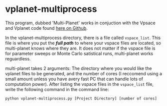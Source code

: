 # vplanet-multiprocess

This program, dubbed 'Multi-Planet' works in conjuction with the Vpsace and Vplanet code found [here on Github](https://github.com/VirtualPlanetaryLaboratory/vplanet). 

In the vplanet-multiprocess directory, there is a file called `vspace_list`. This file is where you put the ***full path*** to where your vspace files are located, so multi-planet knows where they are. It does not matter if the vspace file is for parameter sweeps or Monte Carlo satistical runs, multi-planet works reguardless.

multi-planet takes 2 arguments: The directory where you would like the vplanet files to be generated, and the number of cores (I reccomend using a small amount unless you have avery fast PC that can handle lots of computation power). After listing the vspace files in the `vspace_list` file, write the following command in the command line: 

```
python vplanet-multiprocess.py [Project Directory] [number of cores]
```
